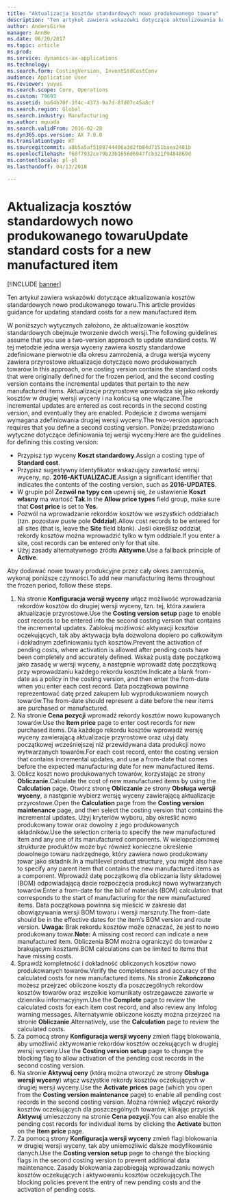 ```yaml
---
title: "Aktualizacja kosztów standardowych nowo produkowanego towaru"
description: "Ten artykuł zawiera wskazówki dotyczące aktualizowania kosztów standardowych nowo produkowanego towaru."
author: AndersGirke
manager: AnnBe
ms.date: 06/20/2017
ms.topic: article
ms.prod: 
ms.service: dynamics-ax-applications
ms.technology: 
ms.search.form: CostingVersion, InventStdCostConv
audience: Application User
ms.reviewer: yuyus
ms.search.scope: Core, Operations
ms.custom: 79693
ms.assetid: ba64b70f-3f4c-4373-9a7d-8fd07c45a8cf
ms.search.region: Global
ms.search.industry: Manufacturing
ms.author: mguada
ms.search.validFrom: 2016-02-28
ms.dyn365.ops.version: AX 7.0.0
ms.translationtype: HT
ms.sourcegitcommit: a8b5a5af5108744406a3d2fb84d7151baea2481b
ms.openlocfilehash: f60f7932ce79b23b1656d6947fcb321f9484869d
ms.contentlocale: pl-pl
ms.lasthandoff: 04/13/2018

---
```


# <a name="update-standard-costs-for-a-new-manufactured-item"></a><span data-ttu-id="56966-103">Aktualizacja kosztów standardowych nowo produkowanego towaru</span><span class="sxs-lookup"><span data-stu-id="56966-103">Update standard costs for a new manufactured item</span></span>

[!INCLUDE [banner](../includes/banner.md)]

<span data-ttu-id="56966-104">Ten artykuł zawiera wskazówki dotyczące aktualizowania kosztów standardowych nowo produkowanego towaru.</span><span class="sxs-lookup"><span data-stu-id="56966-104">This article provides guidance for updating standard costs for a new manufactured item.</span></span> 

<span data-ttu-id="56966-105">W poniższych wytycznych założono, że aktualizowanie kosztów standardowych obejmuje tworzenie dwóch wersji.</span><span class="sxs-lookup"><span data-stu-id="56966-105">The following guidelines assume that you use a two-version approach to update standard costs.</span></span> <span data-ttu-id="56966-106">W tej metodzie jedna wersja wyceny zawiera koszty standardowe zdefiniowane pierwotnie dla okresu zamrożenia, a druga wersja wyceny zawiera przyrostowe aktualizacje dotyczące nowo produkowanych towarów.</span><span class="sxs-lookup"><span data-stu-id="56966-106">In this approach, one costing version contains the standard costs that were originally defined for the frozen period, and the second costing version contains the incremental updates that pertain to the new manufactured items.</span></span> <span data-ttu-id="56966-107">Aktualizacje przyrostowe wprowadza się jako rekordy kosztów w drugiej wersji wyceny i na końcu są one włączane.</span><span class="sxs-lookup"><span data-stu-id="56966-107">The incremental updates are entered as cost records in the second costing version, and eventually they are enabled.</span></span> <span data-ttu-id="56966-108">Podejście z dwoma wersjami wymagana zdefiniowania drugiej wersji wyceny.</span><span class="sxs-lookup"><span data-stu-id="56966-108">The two-version approach requires that you define a second costing version.</span></span> <span data-ttu-id="56966-109">Poniżej przedstawiono wytyczne dotyczące definiowania tej wersji wyceny:</span><span class="sxs-lookup"><span data-stu-id="56966-109">Here are the guidelines for defining this costing version:</span></span>

-   <span data-ttu-id="56966-110">Przypisz typ wyceny **Koszt standardowy**.</span><span class="sxs-lookup"><span data-stu-id="56966-110">Assign a costing type of **Standard cost**.</span></span>
-   <span data-ttu-id="56966-111">Przypisz sugestywny identyfikator wskazujący zawartość wersji wyceny, np. **2016-AKTUALIZACJE**.</span><span class="sxs-lookup"><span data-stu-id="56966-111">Assign a significant identifier that indicates the contents of the costing version, such as **2016-UPDATES**.</span></span>
-   <span data-ttu-id="56966-112">W grupie pól **Zezwól na typy cen** upewnij się, że ustawienie **Koszt własny** ma wartość **Tak**.</span><span class="sxs-lookup"><span data-stu-id="56966-112">In the **Allow price types** field group, make sure that **Cost price** is set to **Yes**.</span></span>
-   <span data-ttu-id="56966-113">Pozwól na wprowadzanie rekordów kosztów we wszystkich oddziałach (tzn. pozostaw puste pole **Oddział**).</span><span class="sxs-lookup"><span data-stu-id="56966-113">Allow cost records to be entered for all sites (that is, leave the **Site** field blank).</span></span> <span data-ttu-id="56966-114">Jeśli określisz oddział, rekordy kosztów można wprowadzić tylko w tym oddziale.</span><span class="sxs-lookup"><span data-stu-id="56966-114">If you enter a site, cost records can be entered only for that site.</span></span>
-   <span data-ttu-id="56966-115">Użyj zasady alternatywnego źródła **Aktywne**.</span><span class="sxs-lookup"><span data-stu-id="56966-115">Use a fallback principle of **Active**.</span></span>

<span data-ttu-id="56966-116">Aby dodawać nowe towary produkcyjne przez cały okres zamrożenia, wykonaj poniższe czynności.</span><span class="sxs-lookup"><span data-stu-id="56966-116">To add new manufacturing items throughout the frozen period, follow these steps.</span></span>

1.  <span data-ttu-id="56966-117">Na stronie **Konfiguracja wersji wyceny** włącz możliwość wprowadzania rekordów kosztów do drugiej wersji wyceny, tzn. tej, która zawiera aktualizacje przyrostowe.</span><span class="sxs-lookup"><span data-stu-id="56966-117">Use the **Costing version setup** page to enable cost records to be entered into the second costing version that contains the incremental updates.</span></span> <span data-ttu-id="56966-118">Zablokuj możliwość aktywacji kosztów oczekujących, tak aby aktywacja była dozwolona dopiero po całkowitym i dokładnym zdefiniowaniu tych kosztów.</span><span class="sxs-lookup"><span data-stu-id="56966-118">Prevent the activation of pending costs, where activation is allowed after pending costs have been completely and accurately defined.</span></span> <span data-ttu-id="56966-119">Wskaż pustą datę początkową jako zasadę w wersji wyceny, a następnie wprowadź datę początkową przy wprowadzaniu każdego rekordu kosztów.</span><span class="sxs-lookup"><span data-stu-id="56966-119">Indicate a blank from-date as a policy in the costing version, and then enter the from-date when you enter each cost record.</span></span> <span data-ttu-id="56966-120">Data początkowa powinna reprezentować datę przed zakupem lub wyprodukowaniem nowych towarów.</span><span class="sxs-lookup"><span data-stu-id="56966-120">The from-date should represent a date before the new items are purchased or manufactured.</span></span>
2.  <span data-ttu-id="56966-121">Na stronie **Cena pozycji** wprowadź rekordy kosztów nowo kupowanych towarów.</span><span class="sxs-lookup"><span data-stu-id="56966-121">Use the **Item price** page to enter cost records for new purchased items.</span></span> <span data-ttu-id="56966-122">Dla każdego rekordu kosztów wprowadź wersję wyceny zawierającą aktualizacje przyrostowe oraz użyj daty początkowej wcześniejszej niż przewidywana data produkcji nowo wytwarzanych towarów.</span><span class="sxs-lookup"><span data-stu-id="56966-122">For each cost record, enter the costing version that contains incremental updates, and use a from-date that comes before the expected manufacturing date for new manufactured items.</span></span>
3.  <span data-ttu-id="56966-123">Oblicz koszt nowo produkowanych towarów, korzystając ze strony **Obliczanie**.</span><span class="sxs-lookup"><span data-stu-id="56966-123">Calculate the cost of new manufactured items by using the **Calculation** page.</span></span> <span data-ttu-id="56966-124">Otwórz stronę **Obliczanie** ze strony **Obsługa wersji wyceny**, a następnie wybierz wersję wyceny zawierającą aktualizacje przyrostowe.</span><span class="sxs-lookup"><span data-stu-id="56966-124">Open the **Calculation** page from the **Costing version maintenance** page, and then select the costing version that contains the incremental updates.</span></span> <span data-ttu-id="56966-125">Użyj kryteriów wyboru, aby określić nowo produkowany towar oraz dowolny z jego produkowanych składników.</span><span class="sxs-lookup"><span data-stu-id="56966-125">Use the selection criteria to specify the new manufactured item and any one of its manufactured components.</span></span> <span data-ttu-id="56966-126">W wielopoziomowej strukturze produktów może być również konieczne określenie dowolnego towaru nadrzędnego, który zawiera nowo produkowany towar jako składnik.</span><span class="sxs-lookup"><span data-stu-id="56966-126">In a multilevel product structure, you might also have to specify any parent item that contains the new manufactured items as a component.</span></span> <span data-ttu-id="56966-127">Wprowadź datę początkową dla obliczania listy składowej (BOM) odpowiadającą dacie rozpoczęcia produkcji nowo wytwarzanych towarów.</span><span class="sxs-lookup"><span data-stu-id="56966-127">Enter a from-date for the bill of materials (BOM) calculation that corresponds to the start of manufacturing for the new manufactured items.</span></span> <span data-ttu-id="56966-128">Data początkowa powinna się mieścić w zakresie dat obowiązywania wersji BOM towaru i wersji marszruty.</span><span class="sxs-lookup"><span data-stu-id="56966-128">The from-date should be in the effective dates for the item’s BOM version and route version.</span></span> <span data-ttu-id="56966-129">**Uwaga:** Brak rekordu kosztów może oznaczać, że jest to nowo produkowany towar.</span><span class="sxs-lookup"><span data-stu-id="56966-129">**Note:** A missing cost record can indicate a new manufactured item.</span></span> <span data-ttu-id="56966-130">Obliczenia BOM można ograniczyć do towarów z brakującymi kosztami.</span><span class="sxs-lookup"><span data-stu-id="56966-130">BOM calculations can be limited to items that have missing costs.</span></span>
4.  <span data-ttu-id="56966-131">Sprawdź kompletność i dokładność obliczonych kosztów nowo produkowanych towarów.</span><span class="sxs-lookup"><span data-stu-id="56966-131">Verify the completeness and accuracy of the calculated costs for new manufactured items.</span></span> <span data-ttu-id="56966-132">Na stronie **Zakończono** możesz przejrzeć obliczone koszty dla poszczególnych rekordów kosztów towarów oraz wszelkie komunikaty ostrzegawcze zawarte w dzienniku informacyjnym.</span><span class="sxs-lookup"><span data-stu-id="56966-132">Use the **Complete** page to review the calculated costs for each item cost record, and also review any Infolog warning messages.</span></span> <span data-ttu-id="56966-133">Alternatywnie obliczone koszty można przejrzeć na stronie **Obliczanie**.</span><span class="sxs-lookup"><span data-stu-id="56966-133">Alternatively, use the **Calculation** page to review the calculated costs.</span></span>
5.  <span data-ttu-id="56966-134">Za pomocą strony **Konfiguracja wersji wyceny** zmień flagę blokowania, aby umożliwić aktywowanie rekordów kosztów oczekujących w drugiej wersji wyceny.</span><span class="sxs-lookup"><span data-stu-id="56966-134">Use the **Costing version setup** page to change the blocking flag to allow activation of the pending cost records in the second costing version.</span></span>
6.  <span data-ttu-id="56966-135">Na stronie **Aktywuj ceny** (którą można otworzyć ze strony **Obsługa wersji wyceny**) włącz wszystkie rekordy kosztów oczekujących w drugiej wersji wyceny.</span><span class="sxs-lookup"><span data-stu-id="56966-135">Use the **Activate prices** page (which you open from the **Costing version maintenance** page) to enable all pending cost records in the second costing version.</span></span> <span data-ttu-id="56966-136">Można również włączyć rekordy kosztów oczekujących dla poszczególnych towarów, klikając przycisk **Aktywuj** umieszczony na stronie **Cena pozycji**.</span><span class="sxs-lookup"><span data-stu-id="56966-136">You can also enable the pending cost records for individual items by clicking the **Activate** button on the **Item price** page.</span></span>
7.  <span data-ttu-id="56966-137">Za pomocą strony **Konfiguracja wersji wyceny** zmień flagi blokowania w drugiej wersji wyceny, tak aby uniemożliwić dalsze modyfikowanie danych.</span><span class="sxs-lookup"><span data-stu-id="56966-137">Use the **Costing version setup** page to change the blocking flags in the second costing version to prevent additional data maintenance.</span></span> <span data-ttu-id="56966-138">Zasady blokowania zapobiegają wprowadzaniu nowych kosztów oczekujących i aktywowaniu kosztów oczekujących.</span><span class="sxs-lookup"><span data-stu-id="56966-138">The blocking policies prevent the entry of new pending costs and the activation of pending costs.</span></span>





